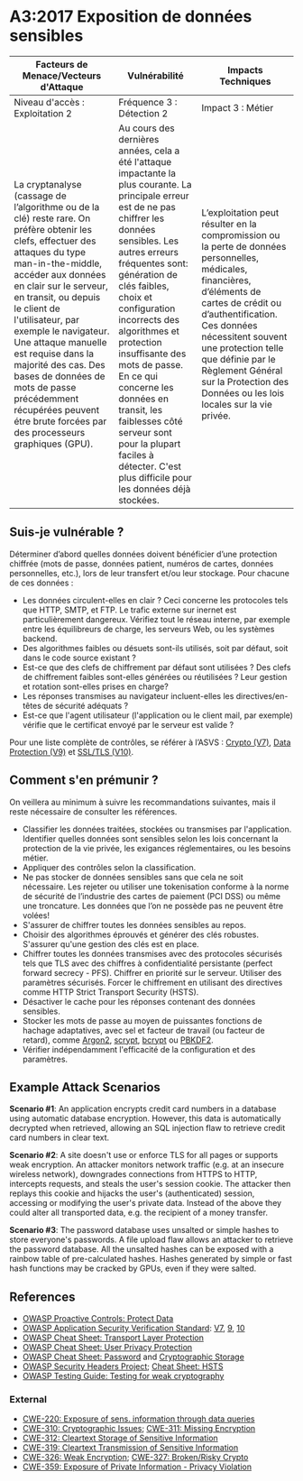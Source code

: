# A3:2017 Exposition de données sensibles

| Facteurs de Menace/Vecteurs d'Attaque | Vulnérabilité | Impacts Techniques |
| -- | -- | -- |
| Niveau d'accès : Exploitation 2 | Fréquence 3 : Détection 2 | Impact 3 : Métier |
| La cryptanalyse (cassage de l’algorithme ou de la clé) reste rare. On préfère obtenir les clefs, effectuer des attaques du type man-in-the-middle, accéder aux données en clair sur le serveur, en transit, ou depuis le client de l'utilisateur, par exemple le navigateur. Une attaque manuelle est requise dans la majorité des cas. Des bases de données de mots de passe précédemment récupérées peuvent étre brute forcées par des processeurs graphiques (GPU). | Au cours des dernières années, cela a été l'attaque impactante la plus courante. La principale erreur est de ne pas chiffrer les données sensibles. Les autres erreurs fréquentes sont: génération de clés faibles, choix et configuration incorrects des algorithmes et protection insuffisante des mots de passe. En ce qui concerne les données en transit, les faiblesses côté serveur sont pour la plupart faciles à détecter. C'est plus difficile pour les données déjà stockées. | L’exploitation peut résulter en la compromission ou la perte de données personnelles, médicales, financières, d’éléments de cartes de crédit ou d’authentification. Ces données nécessitent souvent une protection telle que définie par le Règlement Général sur la Protection des Données ou les lois locales sur la vie privée. |

## Suis-je vulnérable ?

Déterminer d’abord quelles données doivent bénéficier d’une protection chiffrée (mots de passe, données patient, numéros de cartes, données personnelles, etc.), lors de leur transfert et/ou leur stockage. Pour chacune de ces données :

* Les données circulent-elles en clair ? Ceci concerne les protocoles tels que HTTP, SMTP, et FTP. Le trafic externe sur inernet est particulièrement dangereux. Vérifiez tout le réseau interne, par exemple entre les équilibreurs de charge, les serveurs Web, ou les systèmes backend.
* Des algorithmes faibles ou désuets sont-ils utilisés, soit par défaut, soit dans le code source existant ?
* Est-ce que des clefs de chiffrement par défaut sont utilisées ? Des clefs de chiffrement faibles sont-elles générées ou réutilisées ? Leur gestion et rotation sont-elles prises en charge?
* Les réponses transmises au navigateur incluent-elles les directives/en-têtes de sécurité adéquats ?
* Est-ce que l'agent utilisateur (l'application ou le client mail, par exemple) vérifie que le certificat envoyé par le serveur est valide ?

Pour une liste complète de contrôles, se référer à l’ASVS : [Crypto (V7)](https://www.owasp.org/index.php/ASVS_V7_Cryptography), [Data Protection (V9)](https://www.owasp.org/index.php/ASVS_V9_Data_Protection) et [SSL/TLS (V10)](https://www.owasp.org/index.php/ASVS_V10_Communications).

## Comment s'en prémunir ?

On veillera au minimum à suivre les recommandations suivantes, mais il reste nécessaire de consulter les références.

* Classifier les données traitées, stockées ou transmises par l'application. Identifier quelles données sont sensibles selon les lois concernant la protection de la vie privée, les exigances réglementaires, ou les besoins métier.
* Appliquer des contrôles selon la classification.
* Ne pas stocker de données sensibles sans que cela ne soit nécessaire. Les rejeter ou utiliser une tokenisation conforme à la norme de sécurité de l’industrie des cartes de paiement (PCI DSS) ou même une troncature. Les données que l’on ne possède pas ne peuvent être volées!
* S'assurer de chiffrer toutes les données sensibles au repos.
* Choisir des algorithmes éprouvés et générer des clés robustes. S'assurer qu'une gestion des clés est en place.
* Chiffrer toutes les données transmises avec des protocoles sécurisés tels que TLS avec des chiffres à confidentialité persistante (perfect forward secrecy - PFS). Chiffrer en priorité sur le serveur. Utiliser des paramètres sécurisés. Forcer le chiffrement en utilisant des directives comme HTTP Strict Transport Security (HSTS).
* Désactiver le cache pour les réponses contenant des données sensibles.
* Stocker les mots de passe au moyen de puissantes fonctions de hachage adaptatives, avec sel et facteur de travail (ou facteur de retard), comme [Argon2](https://www.cryptolux.org/index.php/Argon2), [scrypt](https://wikipedia.org/wiki/Scrypt), [bcrypt](https://wikipedia.org/wiki/Bcrypt) ou [PBKDF2](https://wikipedia.org/wiki/PBKDF2).
* Vérifier indépendamment l'efficacité de la configuration et des paramètres.

## Example Attack Scenarios

**Scenario #1**: An application encrypts credit card numbers in a database using automatic database encryption. However, this data is automatically decrypted when retrieved, allowing an SQL injection flaw to retrieve credit card numbers in clear text. 

**Scenario #2**: A site doesn't use or enforce TLS for all pages or supports weak encryption. An attacker monitors network traffic  (e.g. at an insecure wireless network), downgrades connections from HTTPS to HTTP, intercepts requests, and steals the user's session cookie. The attacker then replays this cookie and hijacks the user's (authenticated) session, accessing or modifying the user's private data. Instead of the above they could alter all transported data, e.g. the recipient of a money transfer.

**Scenario #3**: The password database uses unsalted or simple hashes to store everyone's passwords. A file upload flaw allows an attacker to retrieve the password database. All the unsalted hashes can be exposed with a rainbow table of pre-calculated hashes. Hashes generated by simple or fast hash functions may be cracked by GPUs, even if they were salted.

## References

* [OWASP Proactive Controls: Protect Data](https://www.owasp.org/index.php/OWASP_Proactive_Controls#7:_Protect_Data)
* [OWASP Application Security Verification Standard]((https://www.owasp.org/index.php/Category:OWASP_Application_Security_Verification_Standard_Project)): [V7](https://www.owasp.org/index.php/ASVS_V7_Cryptography), [9](https://www.owasp.org/index.php/ASVS_V9_Data_Protection), [10](https://www.owasp.org/index.php/ASVS_V10_Communications)
* [OWASP Cheat Sheet: Transport Layer Protection](https://www.owasp.org/index.php/Transport_Layer_Protection_Cheat_Sheet)
* [OWASP Cheat Sheet: User Privacy Protection](https://www.owasp.org/index.php/User_Privacy_Protection_Cheat_Sheet)
* [OWASP Cheat Sheet: Password](https://www.owasp.org/index.php/Password_Storage_Cheat_Sheet) and [Cryptographic Storage](https://www.owasp.org/index.php/Cryptographic_Storage_Cheat_Sheet)
* [OWASP Security Headers Project](https://www.owasp.org/index.php/OWASP_Secure_Headers_Project); [Cheat Sheet: HSTS](https://www.owasp.org/index.php/HTTP_Strict_Transport_Security_Cheat_Sheet)
* [OWASP Testing Guide: Testing for weak cryptography](https://www.owasp.org/index.php/Testing_for_weak_Cryptography)

### External

* [CWE-220: Exposure of sens. information through data queries](https://cwe.mitre.org/data/definitions/220.html)
* [CWE-310: Cryptographic Issues](https://cwe.mitre.org/data/definitions/310.html); [CWE-311: Missing Encryption](https://cwe.mitre.org/data/definitions/311.html)
* [CWE-312: Cleartext Storage of Sensitive Information](https://cwe.mitre.org/data/definitions/312.html)
* [CWE-319: Cleartext Transmission of Sensitive Information](https://cwe.mitre.org/data/definitions/319.html)
* [CWE-326: Weak Encryption](https://cwe.mitre.org/data/definitions/326.html); [CWE-327: Broken/Risky Crypto](https://cwe.mitre.org/data/definitions/327.html)
* [CWE-359: Exposure of Private Information - Privacy Violation](https://cwe.mitre.org/data/definitions/359.html)
